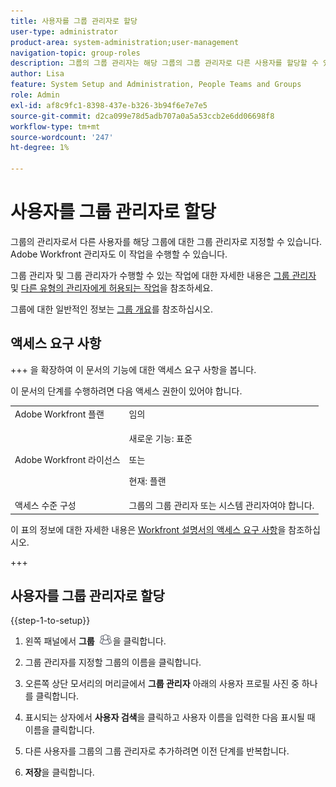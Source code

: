 ```yaml
---
title: 사용자를 그룹 관리자로 할당
user-type: administrator
product-area: system-administration;user-management
navigation-topic: group-roles
description: 그룹의 그룹 관리자는 해당 그룹의 그룹 관리자로 다른 사용자를 할당할 수 있습니다. Adobe Workfront 관리자도 이 작업을 수행할 수 있습니다.
author: Lisa
feature: System Setup and Administration, People Teams and Groups
role: Admin
exl-id: af8c9fc1-8398-437e-b326-3b94f6e7e7e5
source-git-commit: d2ca099e78d5adb707a0a5a53ccb2e6dd06698f8
workflow-type: tm+mt
source-wordcount: '247'
ht-degree: 1%

---
```


# 사용자를 그룹 관리자로 할당

그룹의 관리자로서 다른 사용자를 해당 그룹에 대한 그룹 관리자로 지정할 수 있습니다. Adobe Workfront 관리자도 이 작업을 수행할 수 있습니다.

그룹 관리자 및 그룹 관리자가 수행할 수 있는 작업에 대한 자세한 내용은 [그룹 관리자](../../../administration-and-setup/manage-groups/group-roles/group-administrators.md) 및 [다른 유형의 관리자에게 허용되는 작업](../../../administration-and-setup/manage-groups/group-roles/group-actions-allowed-different-types-admins.md)을 참조하세요.

그룹에 대한 일반적인 정보는 [그룹 개요](../../../administration-and-setup/manage-groups/groups-overview/groups.md)를 참조하십시오.

## 액세스 요구 사항

+++ 을 확장하여 이 문서의 기능에 대한 액세스 요구 사항을 봅니다.

이 문서의 단계를 수행하려면 다음 액세스 권한이 있어야 합니다.

<table style="table-layout:auto"> 
 <col> 
 <col> 
 <tbody> 
  <tr> 
   <td role="rowheader">Adobe Workfront 플랜</td> 
   <td>임의</td> 
  </tr> 
  <tr> 
  <tr> 
   <td role="rowheader">Adobe Workfront 라이선스</td> 
   <td><p>새로운 기능: 표준</p>
       <p>또는</p>
       <p>현재: 플랜</p></td>
  </tr> 
  </tr> 
  <tr> 
   <td role="rowheader">액세스 수준 구성</td> 
   <td>그룹의 그룹 관리자 또는 시스템 관리자여야 합니다.</td>
  </tr> 
 </tbody> 
</table>

이 표의 정보에 대한 자세한 내용은 [Workfront 설명서의 액세스 요구 사항](/help/quicksilver/administration-and-setup/add-users/access-levels-and-object-permissions/access-level-requirements-in-documentation.md)을 참조하십시오.

+++

## 사용자를 그룹 관리자로 할당

{{step-1-to-setup}}

1. 왼쪽 패널에서 **그룹** ![그룹](assets/groups-icon.png)을 클릭합니다.

1. 그룹 관리자를 지정할 그룹의 이름을 클릭합니다.
1. 오른쪽 상단 모서리의 머리글에서 **그룹 관리자** 아래의 사용자 프로필 사진 중 하나를 클릭합니다.
1. 표시되는 상자에서 **사용자 검색**&#x200B;을 클릭하고 사용자 이름을 입력한 다음 표시될 때 이름을 클릭합니다.
1. 다른 사용자를 그룹의 그룹 관리자로 추가하려면 이전 단계를 반복합니다.
1. **저장**&#x200B;을 클릭합니다.
